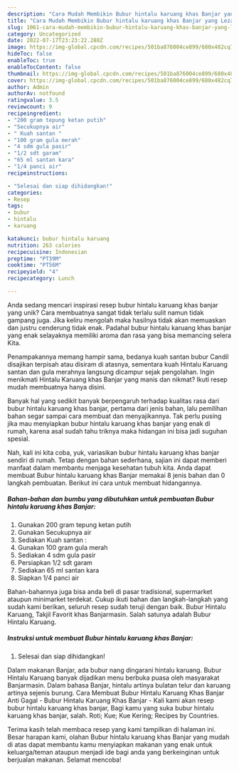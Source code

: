 ```yaml
---
description: "Cara Mudah Membikin Bubur hintalu karuang khas Banjar yang Lezat"
title: "Cara Mudah Membikin Bubur hintalu karuang khas Banjar yang Lezat"
slug: 1061-cara-mudah-membikin-bubur-hintalu-karuang-khas-banjar-yang-lezat
category: Uncategorized
date: 2022-07-17T23:23:22.288Z
image: https://img-global.cpcdn.com/recipes/501ba876004ce899/680x482cq70/bubur-hintalu-karuang-khas-banjar-foto-resep-utama.jpg
hideToc: false
enableToc: true
enableTocContent: false
thumbnail: https://img-global.cpcdn.com/recipes/501ba876004ce899/680x482cq70/bubur-hintalu-karuang-khas-banjar-foto-resep-utama.jpg
cover: https://img-global.cpcdn.com/recipes/501ba876004ce899/680x482cq70/bubur-hintalu-karuang-khas-banjar-foto-resep-utama.jpg
author: Admin
authorAv: notfound
ratingvalue: 3.5
reviewcount: 9
recipeingredient:
- "200 gram tepung ketan putih"
- "Secukupnya air"
- " Kuah santan "
- "100 gram gula merah"
- "4 sdm gula pasir"
- "1/2 sdt garam"
- "65 ml santan kara"
- "1/4 panci air"
recipeinstructions:

- "Selesai dan siap dihidangkan!"
categories:
- Resep
tags:
- bubur
- hintalu
- karuang

katakunci: bubur hintalu karuang 
nutrition: 263 calories
recipecuisine: Indonesian
preptime: "PT39M"
cooktime: "PT56M"
recipeyield: "4"
recipecategory: Lunch

---
```





Anda sedang mencari inspirasi resep bubur hintalu karuang khas banjar yang unik? Cara membuatnya sangat tidak terlalu sulit namun tidak gampang juga. Jika keliru mengolah maka hasilnya tidak akan memuaskan dan justru cenderung tidak enak. Padahal bubur hintalu karuang khas banjar yang enak selayaknya memiliki aroma dan rasa yang bisa memancing selera Kita.





Penampakannya memang hampir sama, bedanya kuah santan bubur Candil disajikan terpisah atau disiram di atasnya, sementara kuah Hintalu Karuang santan dan gula merahnya langsung dicampur sejak pengolahan. Ingin menikmati Hintalu Karuang khas Banjar yang manis dan nikmat? Ikuti resep mudah membuatnya hanya disini.

Banyak hal yang sedikit banyak berpengaruh terhadap kualitas rasa dari bubur hintalu karuang khas banjar, pertama dari jenis bahan, lalu pemilihan bahan segar sampai cara membuat dan menyajikannya. Tak perlu pusing jika mau menyiapkan bubur hintalu karuang khas banjar yang enak di rumah, karena asal sudah tahu triknya maka hidangan ini bisa jadi suguhan spesial.






Nah, kali ini kita coba, yuk, variasikan bubur hintalu karuang khas banjar sendiri di rumah. Tetap dengan bahan sederhana, sajian ini dapat memberi manfaat dalam membantu menjaga kesehatan tubuh kita. Anda dapat membuat Bubur hintalu karuang khas Banjar memakai 8 jenis bahan dan 0 langkah pembuatan. Berikut ini cara untuk membuat hidangannya.

<!--inarticleads1-->

##### Bahan-bahan dan bumbu yang dibutuhkan untuk pembuatan Bubur hintalu karuang khas Banjar:

1. Gunakan 200 gram tepung ketan putih
1. Gunakan Secukupnya air
1. Sediakan  Kuah santan :
1. Gunakan 100 gram gula merah
1. Sediakan 4 sdm gula pasir
1. Persiapkan 1/2 sdt garam
1. Sediakan 65 ml santan kara
1. Siapkan 1/4 panci air


Bahan-bahannya juga bisa anda beli di pasar tradisional, supermarket ataupun minimarket terdekat. Cukup ikuti bahan dan langkah-langkah yang sudah kami berikan, seluruh resep sudah teruji dengan baik. Bubur Hintalu Karuang, Takjil Favorit khas Banjarmasin. Salah satunya adalah Bubur Hintalu Karuang. 

<!--inarticleads2-->

##### Instruksi untuk membuat Bubur hintalu karuang khas Banjar:


1. Selesai dan siap dihidangkan!

Dalam makanan Banjar, ada bubur nang dingarani hintalu karuang. Bubur Hintalu Karuang banyak dijadikan menu berbuka puasa oleh masyarakat Banjarmasin. Dalam bahasa Banjar, hintalu artinya bulatan telur dan karuang artinya sejenis burung. Cara Membuat Bubur Hintalu Karuang Khas Banjar Anti Gagal - Bubur Hintalu Karuang Khas Banjar - Kali kami akan resep bubur hintalu karuang khas banjar, Bagi kamu yang suka bubur hintalu karuang khas banjar, salah. Roti; Kue; Kue Kering; Recipes by Countries. 

Terima kasih telah membaca resep yang kami tampilkan di halaman ini. Besar harapan kami, olahan Bubur hintalu karuang khas Banjar yang mudah di atas dapat membantu kamu menyiapkan makanan yang enak untuk keluarga/teman ataupun menjadi ide bagi anda yang berkeinginan untuk berjualan makanan. Selamat mencoba!
